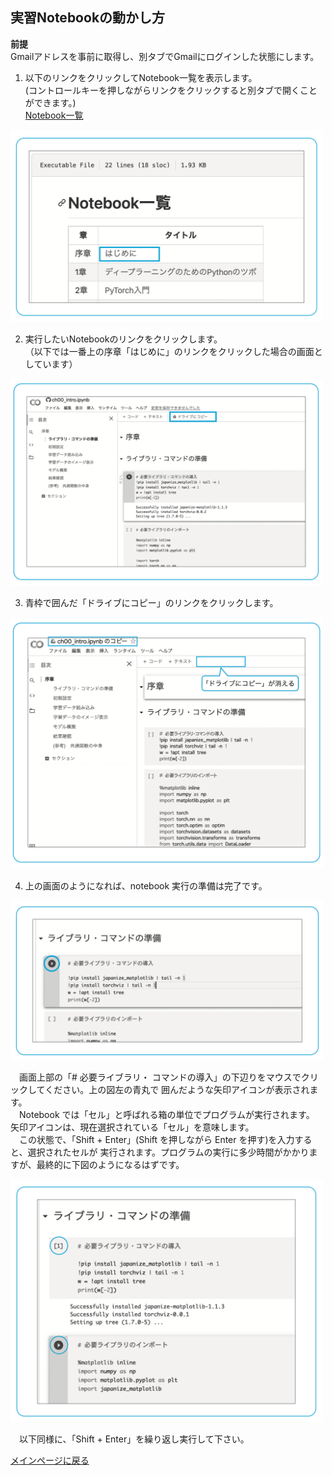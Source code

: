 ## 実習Notebookの動かし方

**前提**  
Gmailアドレスを事前に取得し、別タブでGmailにログインした状態にします。


1. 以下のリンクをクリックしてNotebook一覧を表示します。  
(コントロールキーを押しながらリンクをクリックすると別タブで開くことができます。)   
[Notebook一覧](../notebooks.md)
<!---
[Notebook一覧](../notebooks.md){:target="_blank" rel="noopener"} 
<p><a href="../notebooks.md" target="_blank">Notebook一覧</a></p>
-->  


<div align="left">
<img src="../images/howto-01.png" width="500">
</div>

2. 実行したいNotebookのリンクをクリックします。  
（以下では一番上の序章「はじめに」のリンクをクリックした場合の画面としています）

<div align="left">
<img src="../images/howto-02.png" width="500">
</div>


3. 青枠で囲んだ「ドライブにコピー」のリンクをクリックします。

<div align="left">
<img src="../images/howto-03.png" width="500">
</div>

4. 上の画面のようになれば、notebook 実行の準備は完了です。

<div align="left">
<img src="../images/howto-04.png" width="500">
</div>

　画面上部の「# 必要ライブラリ・ コマンドの導入」の下辺りをマウスでクリックしてください。上の図左の青丸で 囲んだような矢印アイコンが表示されます。  
　Notebook では「セル」と呼ばれる箱の単位でプログラムが実行されます。 矢印アイコンは、現在選択されている「セル」を意味します。  
　この状態で、「Shift + Enter」(Shift を押しながら Enter を押す)を入力すると、選択されたセルが 実行されます。プログラムの実行に多少時間がかかりますが、最終的に下図のようになるはずです。

<div align="left">
<img src="../images/howto-05.png" width="500">
</div>


　以下同様に、「Shift + Enter」を繰り返し実行して下さい。

[メインページに戻る](../README.md)
